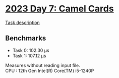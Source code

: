 # [2023 Day 7: Camel Cards](https://adventofcode.com/2023/day/7)

[Task description](./TASKS.md)

## Benchmarks

- Task 0: 102.30 µs
- Task 1: 107.12 µs

Measures without reading input file.<br>
CPU : 12th Gen Intel(R) Core(TM) i5-1240P
